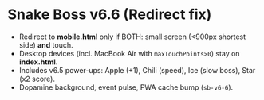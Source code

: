 # Snake Boss v6.6 (Redirect fix)

- Redirect to **mobile.html** only if BOTH: small screen (<900px shortest side) **and** touch.
- Desktop devices (incl. MacBook Air with `maxTouchPoints>0`) stay on **index.html**.
- Includes v6.5 power-ups: Apple (+1), Chili (speed), Ice (slow boss), Star (x2 score).
- Dopamine background, event pulse, PWA cache bump (`sb-v6-6`).

